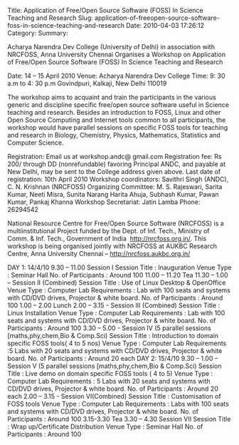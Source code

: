 Title: Application of Free/Open Source Software (FOSS) In Science Teaching and Research 
Slug: application-of-freeopen-source-software-foss-in-science-teaching-and-research
Date: 2010-04-03 17:26:12
Category: 
Summary: 

Acharya Narendra Dev College (University of Delhi) in association with NRCFOSS, Anna University Chennai Organises a Workshop on Application of Free/Open Source Software (FOSS) In Science Teaching and Research

Date: 14 – 15 April 2010 
Venue: Acharya Narendra Dev College
Time: 9: 30 a.m to 4: 30 p.m Govindpuri, Kalkaji, New Delhi 110019

The workshop aims to acquaint and train the participants in the various generic and discipline specific free/open source software useful in Science teaching and research. Besides an introduction to FOSS, Linux and other Open Source Computing and Internet tools common to all participants, the workshop would have parallel sessions on specific FOSS tools for teaching and research in Biology, Chemistry, Physics, Mathematics, Statistics and Computer Science. 

Registration: Email us at workshop.andc@ gmail.com
Registration fee: Rs 200/­ through DD (non­refundable) favoring Principal ANDC, and payable at New Delhi, may be sent to the College address given above.
Last date of registration: 10th April 2010
Workshop coordinators: Savithri Singh (ANDC), C. N. Krishnan (NRCFOSS)
Organizing Committee: M. S. Rajeswari, Sarita Kumar, Neeti Misra, Sunita Narang Harita Ahuja, Subhash Kumar, Pawan Kumar, Pankaj Khanna
Workshop Secretariat: Jatin Lamba
Phone: 26294542

National Resource Centre for Free/Open Source Software (NRCFOSS) is
a multi­institutional Project funded by the Dept. of Inf. Tech., Ministry of Comm. & Inf. Tech., Government of India ­ http://nrcfoss.org.in/. This workshop is being organised jointly with NRCFOSS at AU­KBC Research Centre, Anna University Chennai – http://nrcfoss.au­kbc.org.in/

 DAY 1: 14/4/10
  9.30 – 11.00 Session I
  Session Title : Inauguration
  Venue Type : Seminar Hall
  No. of Participants : Around 100
  11.00 – 11.20 Tea
  11.30 – 1.00 – Session II (Combined)
  Session Title : Use of Linux Desktop & OpenOffice
  Venue Type : Computer Lab
  Requirements : Lab with 100 seats and systems with CD/DVD drives,
 Projector & white
  board.
  No. of Participants : Around 100
  1.00 – 2.00 Lunch
  2.00 – 3.15 - Session III (Combined)
  Session Title : Linux Installation
  Venue Type : Computer Lab
  Requirements : Lab with 100 seats and systems with CD/DVD drives,
 Projector &
  white board.
  No. of Participants : Around 100
  3.30 – 5.00 - Session IV (5 parallel sessions [maths,phy,chem,Bio &
 Comp.Sci)
  Session Title : Introduction to domain specific FOSS tools( 4 to 5
 nos)
  Venue Type : Computer Lab
  Requirements :5 Labs with 20 seats and systems with CD/DVD drives,
 Projector &
  white board.
  No. of Participants : Around 20 each
  DAY 2: 15/4/10
  9.30 – 1.00 – Session V (5 parallel sessions [maths,phy,chem,Bio &
 Comp.Sci)
  Session Title : Live demo on domain specific FOSS tools ( 4 to 5)
  Venue Type : Computer Lab
  Requirements : 5 Labs with 20 seats and systems with CD/DVD drives,
 Projector &
  white board.
  No. of Participants : Around 20 each
  2.00 – 3.15 - Session VI(Combined)
  Session Title : Customisation of FOSS tools
  Venue Type : Computer Lab
  Requirements : Labs with 100 seats and systems with CD/DVD drives,
 Projector &
  white board.
  No. of Participants : Around 100
  3.15-3.30 Tea
  3.30 – 4.30 Session VII
  Session Title : Wrap up/Certificate Distribution
  Venue Type : Seminar Hall
  No. of Participants : Around 100